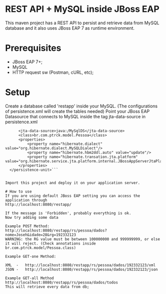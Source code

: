 # REST API + MySQL inside JBoss EAP

This maven project has a REST API to persist and retrieve data from MySQL database and it also uses JBoss EAP 7 as runtime environment.

# Prerequisites
- JBoss EAP 7+;
- MySQL
- HTTP request sw (Postman, cURL, etc);

# Setup 
 Create a database called 'restapp' inside your MySQL. (The configurations of persistence.xml will create the tables needed)
 Point your JBoss EAP Datasource that connects to MySQL inside the tag jta-data-source in persistence.xml
  ```<persistence-unit name="restapp" transaction-type="JTA">
		<jta-data-source>java:/MySqlDS</jta-data-source>
		<class>br.com.ptrck.model.Pessoa</class>
		<properties>
			<property name="hibernate.dialect" value="org.hibernate.dialect.MySQLDialect"/>
			<property name="hibernate.hbm2ddl.auto" value="update"/>
			<property name="hibernate.transation.jta.platform" value="org.hibernate.service.jta.platform.internal.JBossAppServerJtaPlatform"/>
		</properties>
	</persistence-unit>```
  
  
 Import this project and deploy it on your application server.
 
 # How to use
 If you are using default JBoss EAP setting you can access the application through
 http://localhost:8080/restapp/
 
 If the message is 'Forbidden', probably everything is ok.
 Now try adding some data
 
 Example POST Method:
 http://localhost:8080/restapp/rs/pessoa/dados?nome=Joseh&idade=28&rg=192332123
 WARNING: the RG value must be between 100000000 and 999999999, or else it will reject. (Check annotations inside br.com.ptrck.model/Pessoa.class)
 
 Example GET-one Method:
 
 XML  -   http://localhost:8080/restapp/rs/pessoa/dados/192332123/xml
 JSON -   http://localhost:8080/restapp/rs/pessoa/dados/192332123/json
 
 Example GET-all Method
 http://localhost:8080/restapp/rs/pessoa/dados/todos
 This will retrieve every data from db;
 
 
 
 





